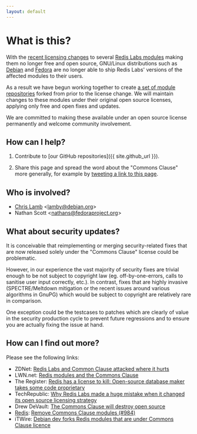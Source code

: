 ```yaml
---
layout: default
---
```


# What is this?

With the [recent licensing changes](https://sfconservancy.org/blog/2018/aug/22/commons-clause/) to several [Redis Labs modules](https://redislabs.com/community/licenses/) making them no longer free and open source, GNU/Linux distributions such as [Debian](https://www.debian.org/social_contract#guidelines) and [Fedora](https://fedoraproject.org/wiki/Licensing) are no longer able to ship Redis Labs' versions of the affected modules to their users.

As a result we have begun working together to create [a set of module repositories](https://github.com/goodform) forked from prior to the license change. We will maintain changes to these modules under their original open source licenses, applying only free and open fixes and updates.

We are committed to making these available under an open source license permanently and welcome community involvement.

## How can I help?

1. Contribute to [our GitHub repositories]({{ site.github_url }}).

1. Share this page and spread the word about the "Commons Clause" more generally, for example by [tweeting a link to this page](https://twitter.com/intent/tweet?url=https%3A%2F%2Fgoodformcode.com%2F&text=GoodFORM%3A%20Free%20and%20open%20Redis%20modules&hashtags=redis).

## Who is involved?

 * [Chris Lamb](https://chris-lamb.co.uk) &lt;lamby@debian.org&gt;<br>
 * Nathan Scott &lt;nathans@fedoraproject.org&gt;

## What about security updates?

It is conceivable that reimplementing or merging security-related fixes that are now released solely under the "Commons Clause" license could be problematic.

However, in our experience the vast majority of security fixes are trivial enough to be not subject to copyright law (eg. off-by-one-errors, calls to sanitise user input correctly, etc.). In contrast, fixes that are highly invasive (SPECTRE/Meltdown mitigation or the recent issues around various algorithms in GnuPG) which would be subject to copyright are relatively rare in comparison.

One exception could be the testcases to patches which are clearly of value in the security production cycle to prevent future regressions and to ensure you are actually fixing the issue at hand.

## How can I find out more?

Please see the following links:

 * ZDNet: [Redis Labs and Common Clause attacked where it hurts](https://www.zdnet.com/article/redis-labs-and-common-clause-attacked-where-it-hurts-with-open-source-code)
 * LWN.net: [Redis modules and the Commons Clause](https://lwn.net/Articles/763179/)
 * The Register: [Redis has a license to kill: Open-source database maker takes some code proprietary](https://www.theregister.co.uk/2018/08/23/redis_database_license_change/)
 * TechRepublic: [Why Redis Labs made a huge mistake when it changed its open source licensing strategy](https://www.techrepublic.com/article/why-redis-labs-made-a-huge-mistake-when-it-changed-its-open-source-licensing-strategy/)
 * Drew DeVault: [The Commons Clause will destroy open source](https://drewdevault.com/2018/08/22/Commons-clause-will-destroy-open-source.html)
 * [Redis](https://redis.io): [Remove Commons Clause modules (#984)](https://github.com/antirez/redis-doc/pull/984)
 * iTWire: [Debian dev forks Redis modules that are under Commons Clause licence](https://www.itwire.com/open-source/84888-debian-leader-forks-redis-modules-that-are-under-commons-clause-licence.html)
